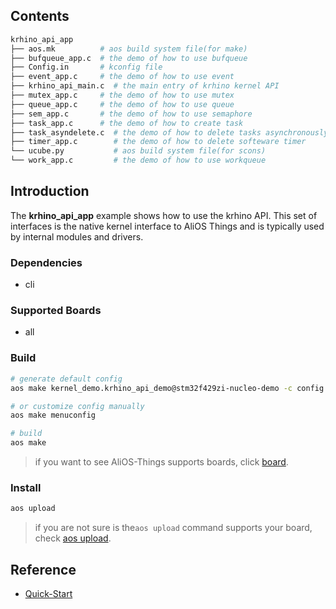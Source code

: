 ## Contents

```sh
krhino_api_app
├── aos.mk          # aos build system file(for make)
├── bufqueue_app.c  # the demo of how to use bufqueue
├── Config.in       # kconfig file
├── event_app.c     # the demo of how to use event
├── krhino_api_main.c  # the main entry of krhino kernel API
├── mutex_app.c     # the demo of how to use mutex
├── queue_app.c     # the demo of how to use queue
├── sem_app.c       # the demo of how to use semaphore
├── task_app.c      # the demo of how to create task
├── task_asyndelete.c  # the demo of how to delete tasks asynchronously
├── timer_app.c        # the demo of how to delete softeware timer
└── ucube.py           # aos build system file(for scons)
└── work_app.c         # the demo of how to use workqueue
```

## Introduction

The **krhino_api_app** example shows how to use the krhino API. This set of interfaces
is the native kernel interface to AliOS Things and is typically used by internal modules and drivers.

### Dependencies

* cli

### Supported Boards

- all

### Build

```sh
# generate default config
aos make kernel_demo.krhino_api_demo@stm32f429zi-nucleo-demo -c config

# or customize config manually
aos make menuconfig

# build
aos make
```

> if you want to see AliOS-Things supports boards, click [board](../../../board).

### Install

```sh
aos upload
```

> if you are not sure is the`aos upload` command supports your board, check [aos upload](../../../build/site_scons/upload).

## Reference

* [Quick-Start](https://github.com/alibaba/AliOS-Things/wiki/Quick-Start)
